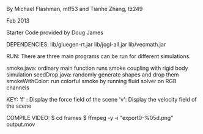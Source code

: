 By 
Michael Flashman, mtf53
and 
Tianhe Zhang, tz249

Feb 2013

Starter Code provided by Doug James 

DEPENDENCIES:
lib/gluegen-rt.jar
lib/jogl-all.jar
lib/vecmath.jar

RUN:
There are three main programs can be run for different simulations.

smoke.java: ordinary main function runs smoke coupling with rigid body simulation
seedDrop.java: randomly generate shapes and drop them
smokeWithColor: run colorful smoke by running fluid solver on RGB channels

KEY:
'f' : Display the force field of the scene
'v': Display the velocity field of the scene


COMPILE VIDEO:
$ cd frames
$ ffmpeg -y -i "export0-%05d.png" output.mov
